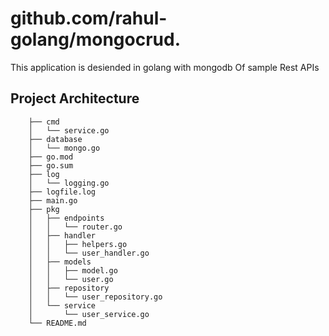 # github.com/rahul-golang/mongocrud.


This application is desiended in golang with mongodb Of sample Rest APIs

## Project Architecture

        ├── cmd
        │   └── service.go
        ├── database
        │   └── mongo.go
        ├── go.mod
        ├── go.sum
        ├── log
        │   └── logging.go
        ├── logfile.log
        ├── main.go
        ├── pkg
        │   ├── endpoints
        │   │   └── router.go
        │   ├── handler
        │   │   ├── helpers.go
        │   │   └── user_handler.go
        │   ├── models
        │   │   ├── model.go
        │   │   └── user.go
        │   ├── repository
        │   │   └── user_repository.go
        │   └── service
        │       └── user_service.go
        └── README.md